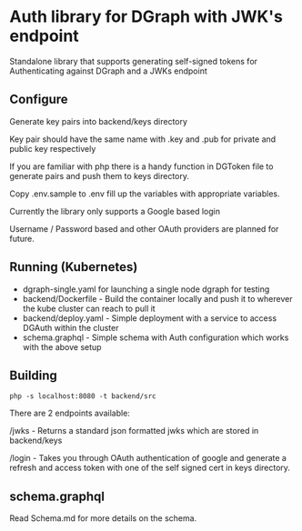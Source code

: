 # Auth library for DGraph with JWK's endpoint


Standalone library that supports generating self-signed tokens for Authenticating against DGraph and a JWKs endpoint
## Configure

Generate key pairs into backend/keys directory

Key pair should have the same name with .key and .pub for private and public key respectively

If you are familiar with php there is a handy function in DGToken file to generate pairs and push them to keys directory. 

Copy .env.sample to .env fill up the variables with appropriate variables.

Currently the library only supports a Google based login

Username / Password based and other OAuth providers are planned for future.


## Running (Kubernetes)

* dgraph-single.yaml for launching a single node dgraph for testing
* backend/Dockerfile - Build the container locally and push it to wherever the kube cluster can reach to pull it
* backend/deploy.yaml - Simple deployment with a service to access DGAuth within the cluster
* schema.graphql - Simple schema with Auth configuration which works with the above setup

## Building

```
php -s localhost:8080 -t backend/src
```

There are 2 endpoints available:

/jwks - Returns a standard json formatted jwks which are stored in backend/keys

/login - Takes you through OAuth authentication of google and generate a refresh and access token with one of the self signed cert in keys directory.

## schema.graphql

Read Schema.md for more details on the schema. 
